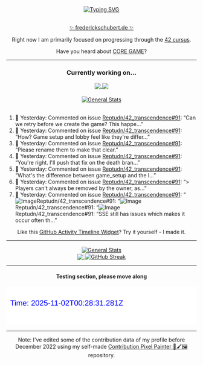 <div align="center">
	<a href="https://git.io/typing-svg"><img src="https://readme-typing-svg.demolab.com?font=Fira+Code&size=30&pause=1000&color=70A5FD&background=1A1B27&center=true&vCenter=true&repeat=false&random=false&width=550&lines=%F0%9F%91%8B+Hello+World!+I'm+Freddy!+%F0%9F%96%96" alt="Typing SVG" /></a>
</div>
<br>
<div align="center">
	<p></p><a href="https://frederickschubert.de">✨ frederickschubert.de ✨</a></p>
	<p>Right now I am primarily focused on progressing through the <a href="https://github.com/FreddyMSchubert/42_cursus">42 cursus</a>.</p>
	<p>Have you heard about <a href="https://coregame.de/">CORE GAME</a>?</p>
</div>

<hr>

<div align="center">

### Currently working on...

<!-- [![current_repo](https://github-readme-stats.vercel.app/api/pin/?username=FreddyMSchubert&repo=Crafty_Concoctions&theme=tokyonight)](https://github.com/FreddyMSchubert/Crafty_Concoctions) -->

<div align="center">
	<a href="https://github.com/Reptudn/42_transcendence" target="_blank">
		<img align="center" src="https://github-readme-stats.vercel.app/api/pin/?username=Reptudn&repo=42_transcendence&theme=tokyonight" />
	</a>
	<a href="https://github.com/42core-team/even_COREnier" target="_blank">
		<img align="center" src="https://github-readme-stats.vercel.app/api/pin/?username=42core-team&repo=even_COREnier&theme=tokyonight" />
	</a>
</div>

<br>

<div align="center">
	<a href="https://github.com/FreddyMSchubert/42_cursus" target="_blank">
		<img align="center" src="https://github-readme-stats.vercel.app/api/pin/?username=FreddyMSchubert&repo=42_cursus&theme=tokyonight" alt="General Stats" />
	</a>
</div>

<br>

<div align="left">
<ol>
<!-- ACTIVITY:START -->
<li>💬 Yesterday: Commented on issue <a href="https://github.com/Reptudn/42_transcendence/issues/91#issuecomment-3117525575">Reptudn/42_transcendence#91</a>: “Can we retry before we create the game? This happe…”</li>
<li>💬 Yesterday: Commented on issue <a href="https://github.com/Reptudn/42_transcendence/issues/91#issuecomment-3117513928">Reptudn/42_transcendence#91</a>: “How? Game setup and lobby feel like they're differ…”</li>
<li>💬 Yesterday: Commented on issue <a href="https://github.com/Reptudn/42_transcendence/issues/91#issuecomment-3117506831">Reptudn/42_transcendence#91</a>: “Please rename them to make that clear.”</li>
<li>💬 Yesterday: Commented on issue <a href="https://github.com/Reptudn/42_transcendence/issues/91#issuecomment-3117504888">Reptudn/42_transcendence#91</a>: “You're right. I'll push that fix on the death bran…”</li>
<li>💬 Yesterday: Commented on issue <a href="https://github.com/Reptudn/42_transcendence/issues/91#issuecomment-3117493964">Reptudn/42_transcendence#91</a>: “What's the difference between game_setup and the l…”</li>
<li>💬 Yesterday: Commented on issue <a href="https://github.com/Reptudn/42_transcendence/issues/91#issuecomment-3117486004">Reptudn/42_transcendence#91</a>: “> Players can't always be removed by the owner, as…”</li>
<li>💬 Yesterday: Commented on issue <a href="https://github.com/Reptudn/42_transcendence/issues/91#issuecomment-3117454743">Reptudn/42_transcendence#91</a>: “<img width="296" height="60" alt="Image" src="http…”</li>
<li>💬 Yesterday: Commented on issue <a href="https://github.com/Reptudn/42_transcendence/issues/91#issuecomment-3117432182">Reptudn/42_transcendence#91</a>: “<img width="379" height="263" alt="Image" src="htt…”</li>
<li>💬 Yesterday: Commented on issue <a href="https://github.com/Reptudn/42_transcendence/issues/91#issuecomment-3117417271">Reptudn/42_transcendence#91</a>: “<img width="523" height="181" alt="Image" src="htt…”</li>
<li>💬 Yesterday: Commented on issue <a href="https://github.com/Reptudn/42_transcendence/issues/91#issuecomment-3117409692">Reptudn/42_transcendence#91</a>: “SSE still has issues which makes it occur often th…”</li>
<!-- ACTIVITY:END -->
</ol>
</div>

Like this [GitHub Activity Timeline Widget](https://github.com/FreddyMSchubert/github-activity-timeline)? Try it yourself - I made it.

<hr>

<div align="center">
	<a href="https://github.com/anuraghazra/github-readme-stats" target="_blank">
		<img height=200 align="center" src="https://github-readme-stats.vercel.app/api?username=FreddyMSchubert&show_icons=true&theme=tokyonight&card_width=650" alt="General Stats" />
	</a>
</div>

<div align="center">
	<a href="https://github.com/anuraghazra/github-readme-stats" target="_blank">
		<img height=200 align="center" src="https://github-readme-stats.vercel.app/api/top-langs/?username=FreddyMSchubert&layout=donut&theme=tokyonight&card_width=320">
	</a>
	<a href="https://github.com/DenverCoder1/github-readme-streak-stats" target="_blank">
		<img height=200 align="center" src="https://streak-stats.demolab.com?user=FreddyMSchubert&theme=tokyonight&date_format=j%20M%5B%20Y%5D&card_width=320&card_height=200&hide_total_contributions=true" alt="GitHub Streak" />
	</a>
</div>

<hr>

#### Testing section, please move along

![GitHub Defenders SVG](https://github.com/FreddyMSchubert/FreddyMSchubert/blob/github_defenders_output/output.svg)

<hr>

Note: I've edited some of the contribution data of my profile before December 2022 using my self-made [Contribution Pixel Painter 🎨🖌️🖼️](https://github.com/FreddyMSchubert/contribution-pixel-painter) repository.
